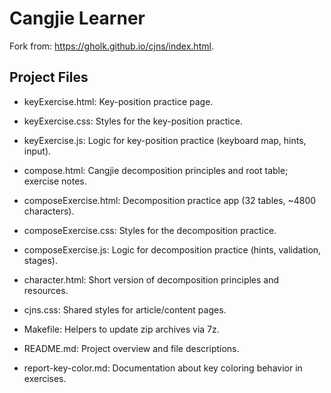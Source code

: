 # Cangjie Learner

Fork from: <https://gholk.github.io/cjns/index.html>.

## Project Files

- keyExercise.html: Key-position practice page.
- keyExercise.css: Styles for the key-position practice.
- keyExercise.js: Logic for key-position practice (keyboard map, hints, input).

- compose.html: Cangjie decomposition principles and root table; exercise notes.
- composeExercise.html: Decomposition practice app (32 tables, ~4800 characters).
- composeExercise.css: Styles for the decomposition practice.
- composeExercise.js: Logic for decomposition practice (hints, validation, stages).

- character.html: Short version of decomposition principles and resources.
- cjns.css: Shared styles for article/content pages.
- Makefile: Helpers to update zip archives via 7z.
- README.md: Project overview and file descriptions.
- report-key-color.md: Documentation about key coloring behavior in exercises.
